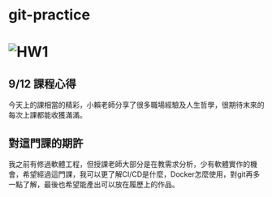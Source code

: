 # git-practice
# ![HW1](https://lightda-tw.notion.site/20240912-W01-1-3e6313f8703846fd99d59d78aff03d27)


## 9/12 課程心得
今天上的課相當的精彩，小賴老師分享了很多職場經驗及人生哲學，很期待末來的每次上課都能收獲滿滿。

## 對這門課的期許
我之前有修過軟體工程，但授課老師大部分是在教需求分析，少有軟體實作的機會，希望經過這門課，我可以更了解CI/CD是什麼，Docker怎麼使用，對git再多一點了解，最後也希望能產出可以放在履歷上的作品。
